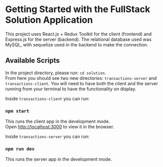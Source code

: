 # Getting Started with the FullStack Solution Application

This project uses React.js + Redux Toolkit for the client (frontend) and Express.js for the server (backend).
The relational database used was MySQL, with sequelize used in the backend to make the connection.

## Available Scripts

In the project directory, please run: `cd solution`.\
From here you should see two new directories: `transactions-server` and `transactions-client`. You will need to have both the client and the server running from your terminal to have the functionality on display.

Inside `transactions-client` you can run:

### `npm start`

This runs the client app in the development mode.\
Open [http://localhost:3000](http://localhost:3000) to view it in the browser.

Inside `transactions-server` you can run:

### `npm run dev`

This runs the server app in the development mode.
